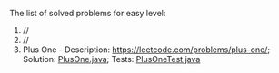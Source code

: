 The list of solved problems for easy level:

1. //
2. //
66. Plus One - Description: https://leetcode.com/problems/plus-one/; Solution: [PlusOne.java](src/main/java/com/sinuke/PlusOne.java); Tests: [PlusOneTest.java](src/test/java/com/sinuke/PlusOneTest.java)